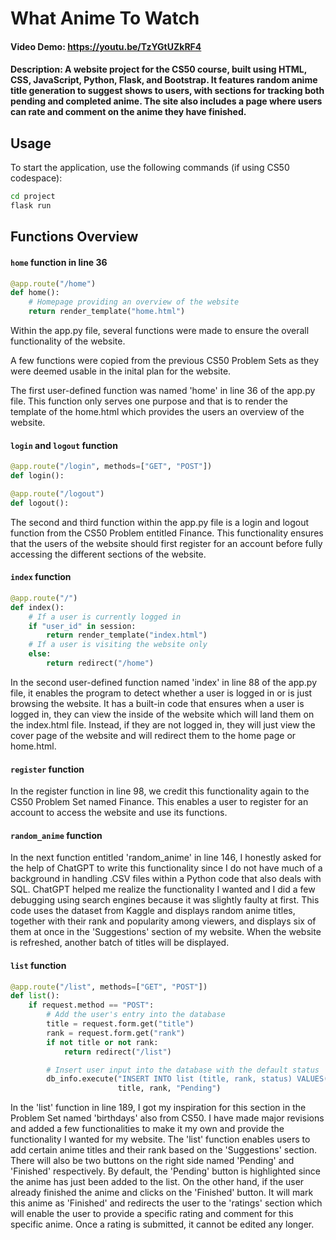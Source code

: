 # What Anime To Watch
#### Video Demo:  https://youtu.be/TzYGtUZkRF4
#### Description: A website project for the CS50 course, built using HTML, CSS, JavaScript, Python, Flask, and Bootstrap. It features random anime title generation to suggest shows to users, with sections for tracking both pending and completed anime. The site also includes a page where users can rate and comment on the anime they have finished.

## Usage
To start the application, use the following commands (if using CS50 codespace):

```bash
cd project
flask run
```

## Functions Overview
#### `home` function in line 36
~~~python
@app.route("/home")
def home():
    # Homepage providing an overview of the website
    return render_template("home.html")
~~~
Within the app.py file, several functions were made to ensure the overall functionality of the website.

A few functions were copied from the previous CS50 Problem Sets as they were deemed usable in the inital plan for the website.

The first user-defined function was named 'home' in line 36 of the app.py file. This function only serves one purpose and that is to render the template of the home.html which provides the users an overview of the website.

#### `login` and `logout` function
~~~python
@app.route("/login", methods=["GET", "POST"])
def login():

@app.route("/logout")
def logout():
~~~
The second and third function within the app.py file is a login and logout function from the CS50 Problem entitled Finance. This functionality ensures that the users of the website should first register for an account before fully accessing the different sections of the website.

#### `index` function
~~~python
@app.route("/")
def index():
    # If a user is currently logged in
    if "user_id" in session:
        return render_template("index.html")
    # If a user is visiting the website only
    else:
        return redirect("/home")
~~~
In the second user-defined function named 'index' in line 88 of the app.py file, it enables the program to detect whether a user is logged in or is just browsing the website. It has a built-in code that ensures when a user is logged in, they can view the inside of the website which will land them on the index.html file. Instead, if they are not logged in, they will just view the cover page of the website and will redirect them to the home page or home.html.

#### `register` function
In the register function in line 98, we credit this functionality again to the CS50 Problem Set named Finance. This enables a user to register for an account to access the website and use its functions.

#### `random_anime` function
In the next function entitled 'random_anime' in line 146, I honestly asked for the help of ChatGPT to write this functionality since I do not have much of a background in handling .CSV files within a Python code that also deals with SQL. ChatGPT helped me realize the functionality I wanted and I did a few debugging using search engines because it was slightly faulty at first. This code uses the dataset from Kaggle and displays random anime titles, together with their rank and popularity among viewers, and displays six of them at once in the 'Suggestions' section of my website. When the website is refreshed, another batch of titles will be displayed.


#### `list` function
~~~python
@app.route("/list", methods=["GET", "POST"])
def list():
    if request.method == "POST":
        # Add the user's entry into the database
        title = request.form.get("title")
        rank = request.form.get("rank")
        if not title or not rank:
            return redirect("/list")

        # Insert user input into the database with the default status 'Pending'
        db_info.execute("INSERT INTO list (title, rank, status) VALUES(?, ?, ?)",
                        title, rank, "Pending")
~~~
In the 'list' function in line 189, I got my inspiration for this section in the Problem Set named 'birthdays' also from CS50. I have made major revisions and added a few functionalities to make it my own and provide the functionality I wanted for my website. The 'list' function enables users to add certain anime titles and their rank based on the 'Suggestions' section. There will also be two buttons on the right side named 'Pending' and 'Finished' respectively. By default, the 'Pending' button is highlighted since the anime has just been added to the list. On the other hand, if the user already finished the anime and clicks on the 'Finished' button. It will mark this anime as 'Finished' and redirects the user to the 'ratings' section which will enable the user to provide a specific rating and comment for this specific anime. Once a rating is submitted, it cannot be edited any longer.
